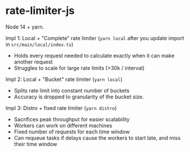 # rate-limiter-js
Node 14 + yarn.

Impl 1:
Local + "Complete" rate limiter (`yarn local` after you update import in `src/main/local/index.ts`)
- Holds every request needed to calculate exactly when it can make another request
- Struggles to scale for large rate limits (>30k / interval)

Impl 2:
Local + "Bucket" rate limiter (`yarn local`)
- Splits rate limit into constant number of buckets
- Accuracy is dropped to granularity of the bucket size.

Impl 3:
Distro + fixed rate limiter (`yarn distro`)
- Sacrifices peak throughput for easier scalability
- Workers can work on different machines
- Fixed number of requests for each time window
- Can requeue tasks if delays cause the workers to start late, and miss their time window

